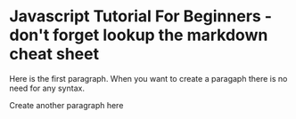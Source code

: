 # Javascript Tutorial For Beginners - don't forget lookup the markdown cheat sheet

Here is the first paragraph. When you want to create a paragaph there is no need for any syntax.

Create another paragraph here
